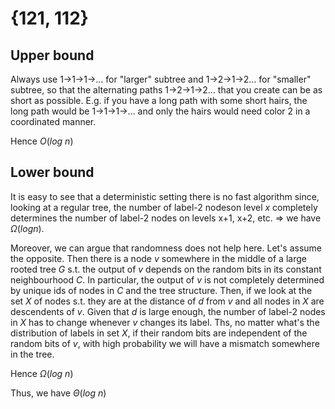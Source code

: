 
# {121, 112}

## Upper bound

Always use 1->1->1->… for "larger" subtree and 1->2->1->2… for "smaller" subtree, so that the alternating paths 1->2->1->2… that you create can be as short as possible.
E.g. if you have a long path with some short hairs, the long path would be 1->1->1->… and only the hairs would need color 2 in a coordinated manner.

Hence $O(log ~n)$

## Lower bound

It is easy to see that a deterministic setting there is no fast algorithm since, looking at a regular tree, the number of label-2 nodeson level $x$ completely determines the number of label-2 nodes on levels x+1, x+2, etc. => we have $\Omega (log n)$.

Moreover, we can argue that randomness does not help here. Let's assume the opposite. Then there is a node $v$ somewhere in the middle of a large rooted tree $G$ s.t. the output of $v$ depends on the random bits in its constant neighbourhood $C$. In particular, the output of $v$ is not completely determined by unique ids of nodes in $C$ and the tree structure. Then, if we look at the set $X$ of nodes s.t. they are at the distance of $d$ from $v$ and all nodes in $X$ are descendents of $v$. Given that $d$ is large enough, the number of label-2 nodes in $X$ has to change whenever $v$ changes its label. Ths, no matter what's the distribution of labels in set $X$, if their random bits are independent of the random bits of $v$, with high probability we will have a mismatch somewhere in the tree.

Hence $\Omega(log ~n)$

Thus, we have $\Theta(log ~n)$
